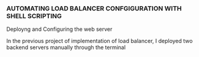### AUTOMATING LOAD BALANCER CONFGIGURATION WITH SHELL SCRIPTING

Deployng and Configuring the  web server

In the previous project of implementation of load balancer, I deployed two backend servers manually through the terminal